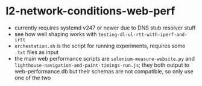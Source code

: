 # l2-network-conditions-web-perf
- currently requires systemd v247 or newer due to DNS stub resolver stuff
- see how well shaping works with `testing-dl-ul-rtt-with-iperf-and-irtt`
- `orchestation.sh` is the script for running experiments, requires some `.txt` files as input
- the main web performance scripts are `selenium-measure-website.py` and `lighthouse-navigation-and-paint-timings-run.js`; they both output to web-performance.db but their schemas are not compatible, so only use one of the two

